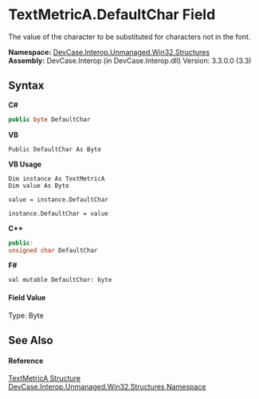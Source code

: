 # TextMetricA.DefaultChar Field
 

The value of the character to be substituted for characters not in the font.

**Namespace:**&nbsp;<a href="N_DevCase_Interop_Unmanaged_Win32_Structures">DevCase.Interop.Unmanaged.Win32.Structures</a><br />**Assembly:**&nbsp;DevCase.Interop (in DevCase.Interop.dll) Version: 3.3.0.0 (3.3)

## Syntax

**C#**<br />
``` C#
public byte DefaultChar
```

**VB**<br />
``` VB
Public DefaultChar As Byte
```

**VB Usage**<br />
``` VB Usage
Dim instance As TextMetricA
Dim value As Byte

value = instance.DefaultChar

instance.DefaultChar = value
```

**C++**<br />
``` C++
public:
unsigned char DefaultChar
```

**F#**<br />
``` F#
val mutable DefaultChar: byte
```


#### Field Value
Type: Byte

## See Also


#### Reference
<a href="T_DevCase_Interop_Unmanaged_Win32_Structures_TextMetricA">TextMetricA Structure</a><br /><a href="N_DevCase_Interop_Unmanaged_Win32_Structures">DevCase.Interop.Unmanaged.Win32.Structures Namespace</a><br />